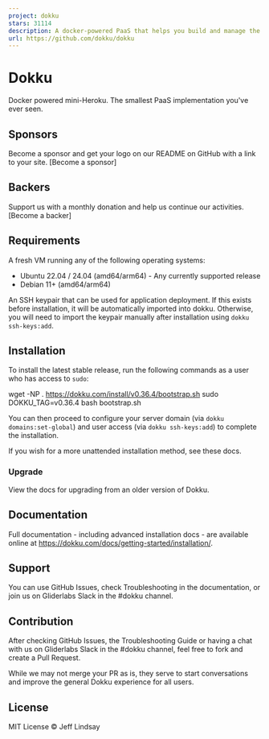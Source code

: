 ```yaml
---
project: dokku
stars: 31114
description: A docker-powered PaaS that helps you build and manage the lifecycle of applications
url: https://github.com/dokku/dokku
---
```


Dokku
=====

Docker powered mini-Heroku. The smallest PaaS implementation you've ever seen.

Sponsors
--------

Become a sponsor and get your logo on our README on GitHub with a link to your site. \[Become a sponsor\]

Backers
-------

Support us with a monthly donation and help us continue our activities. \[Become a backer\]

Requirements
------------

A fresh VM running any of the following operating systems:

-   Ubuntu 22.04 / 24.04 (amd64/arm64) - Any currently supported release
-   Debian 11+ (amd64/arm64)

An SSH keypair that can be used for application deployment. If this exists before installation, it will be automatically imported into dokku. Otherwise, you will need to import the keypair manually after installation using `dokku ssh-keys:add`.

Installation
------------

To install the latest stable release, run the following commands as a user who has access to `sudo`:

wget -NP . https://dokku.com/install/v0.36.4/bootstrap.sh
sudo DOKKU\_TAG=v0.36.4 bash bootstrap.sh

You can then proceed to configure your server domain (via `dokku domains:set-global`) and user access (via `dokku ssh-keys:add`) to complete the installation.

If you wish for a more unattended installation method, see these docs.

### Upgrade

View the docs for upgrading from an older version of Dokku.

Documentation
-------------

Full documentation - including advanced installation docs - are available online at https://dokku.com/docs/getting-started/installation/.

Support
-------

You can use GitHub Issues, check Troubleshooting in the documentation, or join us on Gliderlabs Slack in the #dokku channel.

Contribution
------------

After checking GitHub Issues, the Troubleshooting Guide or having a chat with us on Gliderlabs Slack in the #dokku channel, feel free to fork and create a Pull Request.

While we may not merge your PR as is, they serve to start conversations and improve the general Dokku experience for all users.

License
-------

MIT License © Jeff Lindsay

